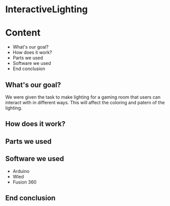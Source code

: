 # InteractiveLighting

# Content #

* What's our goal?
* How does it work?
* Parts we used
* Software we used
* End conclusion

## What's our goal? ##

We were given the task to make lighting for a gaming room that users can interact with in different ways. This will affect the coloring and patern of the lighting.

## How does it work? ##

## Parts we used ##

## Software we used ##

* Arduino
* Wled
* Fusion 360


## End conclusion ##
